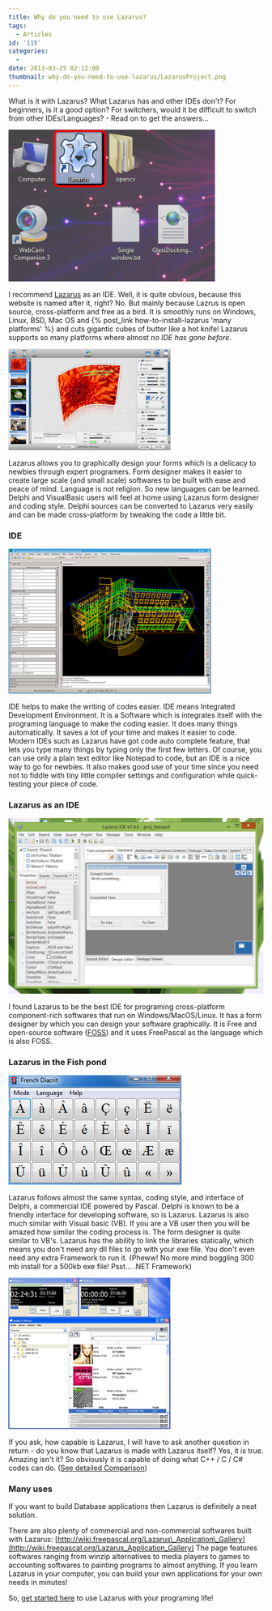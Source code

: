 ```yaml
---
title: Why do you need to use Lazarus?
tags:
  - Articles
id: '115'
categories:
  -
date: 2013-03-25 02:12:00
thumbnail: why-do-you-need-to-use-lazarus/LazarusProject.png
---
```


What is it with Lazarus? What Lazarus has and other IDEs don't? For beginners, is it a good option? For switchers, would it be difficult to switch from other IDEs/Languages? - Read on to get the answers...
<!-- more -->


![](why-do-you-need-to-use-lazarus/12.gif)


I recommend [Lazarus](http://www.lazarus.freepascal.org/) as an IDE. Well, it is quite obvious, because this website is named after it, right? No. But mainly because Lazrus is open source, cross-platform and free as a bird. It is smoothly runs on Windows, Linux, BSD, Mac OS and {% post_link how-to-install-lazarus 'many platforms' %} and cuts gigantic cubes of butter like a hot knife! Lazarus supports so many platforms where almost _no IDE has gone before_.


![](why-do-you-need-to-use-lazarus/320px-imagecommander3d_screen.jpeg)


Lazarus allows you to graphically design your forms which is a delicacy to newbies through expert programers. Form designer makes it easier to create large scale (and small scale) softwares to be built with ease and peace of mind. Language is not religion. So new languages can be learned. Delphi and VisualBasic users will feel at home using Lazarus form designer and coding style. Delphi sources can be converted to Lazarus very easily and can be made cross-platform by tweaking the code a little bit.


### IDE


![](why-do-you-need-to-use-lazarus/400px-Zcad.png)


IDE helps to make the writing of codes easier. IDE means Integrated Development Environment. It is a Software which is integrates itself with the programing language to make the coding easier. It does many things automatically. It saves a lot of your time and makes it easier to code. Modern IDEs such as Lazarus have got code auto complete feature, that lets you type many things by typing only the first few letters. Of course, you can use only a plain text editor like Notepad to code, but an IDE is a nice way to go for newbies. It also makes good use of your time since you need not to fiddle with tiny little compiler settings and configuration while quick-testing your piece of code.


### Lazarus as an IDE


![](why-do-you-need-to-use-lazarus/09.gif)


I found Lazarus to be the best IDE for programing cross-platform component-rich softwares that run on Windows/MacOS/Linux. It has a form designer by which you can design your software graphically. It is Free and open-source software ([FOSS](http://en.wikipedia.org/wiki/Free_and_open-source_software)) and it uses FreePascal as the language which is also FOSS.



### Lazarus in the Fish pond


![](why-do-you-need-to-use-lazarus/french.png)


Lazarus follows almost the same syntax, coding style, and interface of Delphi, a commercial IDE powered by Pascal. Delphi is known to be a friendly interface for developing software, so is Lazarus. Lazarus is also much similar with Visual basic (VB). If you are a VB user then you will be amazed how similar the coding process is. The form designer is quite similar to VB's. Lazarus has the ability to link the libraries statically, which means you don't need any dll files to go with your exe file. You don't even need any extra Framework to run it. (Pheww! No more mind boggling 300 mb install for a 500kb exe file! Psst... .NET Framework)


![](why-do-you-need-to-use-lazarus/320px-Ax1.jpg)


If you ask, how capable is Lazarus, I will have to ask another question in return - do you know that Lazarus is made with Lazarus itself? Yes, it is true. Amazing isn't it? So obviously it is capable of doing what C++ / C / C# codes can do. ([See detailed Comparison](http://en.wikipedia.org/wiki/Comparison_of_Pascal_and_C))


### Many uses

If you want to build Database applications then Lazarus is definitely a neat solution.

There are also plenty of commercial and non-commercial softwares built  with Lazarus: [http://wiki.freepascal.org/Lazarus\_Application\_Gallery](http://wiki.freepascal.org/Lazarus_Application_Gallery) The page features softwares ranging from winzip alternatives to media players to games to accounting softwares to painting programs to almost anything. If you learn Lazarus in your computer, you can build your own applications for your own needs in minutes!


So, [get started here](/getting-started) to use Lazarus with your programing life!
